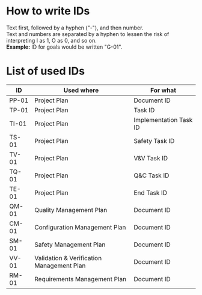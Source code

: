 <h1>How to write IDs</h1>
Text first, followed by a hyphen ("-"), and then number. <br>
Text and numbers are separated by a hyphen to lessen the risk of interpreting I as 1, O as 0, and so on.<br>
<b>Example:</b> ID for goals would be written "G-01".

<h1>List of used IDs</h1>

| ID | Used where | For what |
| -- | ---------- | -------- |
| PP-01 | Project Plan | Document ID |
| TP-01 | Project Plan | Task ID |
| TI-01 | Project Plan | Implementation Task ID |
| TS-01 | Project Plan | Safety Task ID |
| TV-01 | Project Plan | V&V Task ID |
| TQ-01 | Project Plan | Q&C Task ID |
| TE-01 | Project Plan | End Task ID |
| QM-01 | Quality Management Plan | Document ID |
| CM-01 | Configuration Management Plan | Document ID |
| SM-01 | Safety Management Plan | Document ID |
| VV-01 | Validation & Verification Management Plan | Document ID |
| RM-01 | Requirements Management Plan | Document ID |
